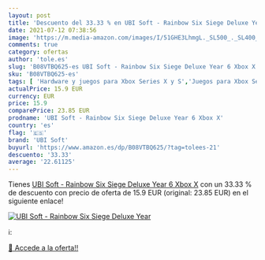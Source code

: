 ```yaml
---
layout: post
title: 'Descuento del 33.33 % en UBI Soft - Rainbow Six Siege Deluxe Year'
date: 2021-07-12 07:38:56
image: 'https://m.media-amazon.com/images/I/51GHE3LhmgL._SL500_._SL400_.jpg'
comments: true
category: ofertas
author: 'tole.es'
slug: 'B08VTBQ625-es UBI Soft - Rainbow Six Siege Deluxe Year 6 Xbox X'
sku: 'B08VTBQ625-es'
tags: [ 'Hardware y juegos para Xbox Series X y S','Juegos para Xbox Series X y S','Videojuegos','ubi soft','xbox', ]
actualPrice: 15.9 EUR
currency: EUR
price: 15.9
comparePrice: 23.85 EUR
prodname: 'UBI Soft - Rainbow Six Siege Deluxe Year 6 Xbox X'
country: 'es'
flag: '🇪🇸'
brand: 'UBI Soft'
buyurl: 'https://www.amazon.es/dp/B08VTBQ625/?tag=tolees-21'
descuento: '33.33'
average: '22.61125'
---
```


Tienes [UBI Soft - Rainbow Six Siege Deluxe Year 6 Xbox X](https://www.amazon.es/dp/B08VTBQ625/?tag=tolees-21) con un 33.33 % de descuento con precio de oferta de 15.9 EUR (original: 23.85 EUR) en el siguiente enlace!

[![UBI Soft - Rainbow Six Siege Deluxe Year](https://m.media-amazon.com/images/I/51GHE3LhmgL._SL500_._SL400_.jpg)](https://www.amazon.es/dp/B08VTBQ625/?tag=tolees-21)

ℹ️:


[🛒 Accede a la oferta!!](https://www.amazon.es/dp/B08VTBQ625/?tag=tolees-21)
